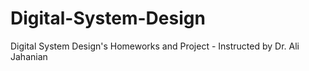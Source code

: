 # Digital-System-Design
Digital System Design's Homeworks and Project - Instructed by Dr. Ali Jahanian
